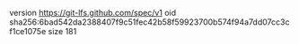 version https://git-lfs.github.com/spec/v1
oid sha256:6bad542da2388407f9c51fec42b58f59923700b574f94a7dd07cc3cf1ce1075e
size 181
